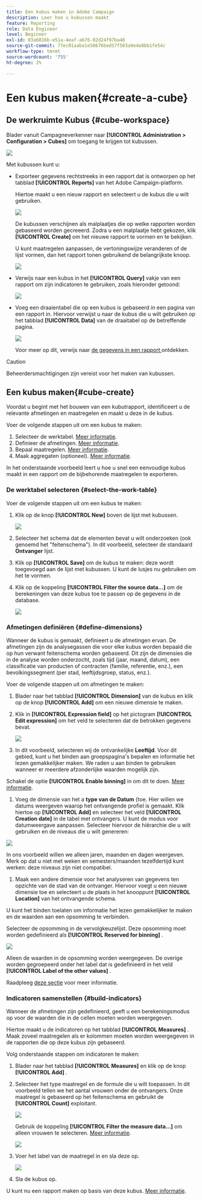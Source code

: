 ```yaml
---
title: Een kubus maken in Adobe Campaign
description: Leer hoe u kubussen maakt
feature: Reporting
role: Data Engineer
level: Beginner
exl-id: 03a6816b-e51a-4eaf-ab76-02d24f97ba46
source-git-commit: 77ec01aaba1e50676bed57f503a9e4e8bb1fe54c
workflow-type: tm+mt
source-wordcount: '755'
ht-degree: 2%

---
```


# Een kubus maken{#create-a-cube}

## De werkruimte Kubus {#cube-workspace}

Blader vanuit Campagneverkenner naar **[!UICONTROL Administration > Configuration > Cubes]** om toegang te krijgen tot kubussen.

![](assets/cube-node.png)

Met kubussen kunt u:

* Exporteer gegevens rechtstreeks in een rapport dat is ontworpen op het tabblad **[!UICONTROL Reports]** van het Adobe Campaign-platform.

  Hiertoe maakt u een nieuw rapport en selecteert u de kubus die u wilt gebruiken.

  ![](assets/create-new-cube.png)

  De kubussen verschijnen als malplaatjes die op welke rapporten worden gebaseerd worden gecreeerd. Zodra u een malplaatje hebt gekozen, klik **[!UICONTROL Create]** om het nieuwe rapport te vormen en te bekijken.

  U kunt maatregelen aanpassen, de vertoningswijze veranderen of de lijst vormen, dan het rapport tonen gebruikend de belangrijkste knoop.

  ![](assets/display-cube-table.png)

* Verwijs naar een kubus in het **[!UICONTROL Query]** vakje van een rapport om zijn indicatoren te gebruiken, zoals hieronder getoond:

  ![](assets/cube-report-query.png)

* Voeg een draaientabel die op een kubus is gebaseerd in een pagina van een rapport in. Hiervoor verwijst u naar de kubus die u wilt gebruiken op het tabblad **[!UICONTROL Data]** van de draaitabel op de betreffende pagina.

  ![](assets/cube-in-a-report.png)

  Voor meer op dit, verwijs naar [ de gegevens in een rapport ](cube-tables.md#explore-the-data-in-a-report) ontdekken.


>[!CAUTION]
>
>Beheerdersmachtigingen zijn vereist voor het maken van kubussen.
>

## Een kubus maken{#cube-create}

Voordat u begint met het bouwen van een kubutrapport, identificeert u de relevante afmetingen en maatregelen en maakt u deze in de kubus.

Voer de volgende stappen uit om een kubus te maken:

1. Selecteer de werktabel. [Meer informatie](#select-the-work-table).
1. Definieer de afmetingen. [Meer informatie](#define-dimensions).
1. Bepaal maatregelen. [Meer informatie](#build-indicators).
1. Maak aggregaten (optioneel). [Meer informatie](customize-cubes.md#calculate-and-use-aggregates).

In het onderstaande voorbeeld leert u hoe u snel een eenvoudige kubus maakt in een rapport om de bijbehorende maatregelen te exporteren.

### De werktabel selecteren {#select-the-work-table}

Voer de volgende stappen uit om een kubus te maken:

1. Klik op de knop **[!UICONTROL New]** boven de lijst met kubussen.

   ![](assets/create-a-cube.png)

1. Selecteer het schema dat de elementen bevat u wilt onderzoeken (ook genoemd het &quot;feitenschema&quot;). In dit voorbeeld, selecteer de standaard **Ontvanger** lijst.
1. Klik op **[!UICONTROL Save]** om de kubus te maken: deze wordt toegevoegd aan de lijst met kubussen. U kunt de lusjes nu gebruiken om het te vormen.

1. Klik op de koppeling **[!UICONTROL Filter the source data...]** om de berekeningen van deze kubus toe te passen op de gegevens in de database.

   ![](assets/cube-filter-source.png)

### Afmetingen definiëren {#define-dimensions}

Wanneer de kubus is gemaakt, definieert u de afmetingen ervan. De afmetingen zijn de analysegassen die voor elke kubus worden bepaald die op hun verwant feitenschema worden gebaseerd. Dit zijn de dimensies die in de analyse worden onderzocht, zoals tijd (jaar, maand, datum), een classificatie van producten of contracten (familie, referentie, enz.), een bevolkingssegment (per stad, leeftijdsgroep, status, enz.).

Voer de volgende stappen uit om afmetingen te maken:

1. Blader naar het tabblad **[!UICONTROL Dimension]** van de kubus en klik op de knop **[!UICONTROL Add]** om een nieuwe dimensie te maken.
1. Klik in **[!UICONTROL Expression field]** op het pictogram **[!UICONTROL Edit expression]** om het veld te selecteren dat de betrokken gegevens bevat.

   ![](assets/cube-add-dimension.png)

1. In dit voorbeeld, selecteren wij de ontvankelijke **Leeftijd**. Voor dit gebied, kunt u het binden aan groepspagina&#39;s bepalen en informatie het lezen gemakkelijker maken. We raden u aan binden te gebruiken wanneer er meerdere afzonderlijke waarden mogelijk zijn.

Schakel de optie **[!UICONTROL Enable binning]** in om dit te doen. [Meer informatie](customize-cubes.md#data-binning).

1. Voeg de dimensie van het a **type van de Datum** &lbrace;toe. Hier willen we datums weergeven waarop het ontvangende profiel is gemaakt. Klik hiertoe op **[!UICONTROL Add]** en selecteer het veld **[!UICONTROL Creation date]** in de tabel met ontvangers.
U kunt de modus voor datumweergave aanpassen. Selecteer hiervoor de hiërarchie die u wilt gebruiken en de niveaus die u wilt genereren:

![](assets/cube-date-dimension.png)

In ons voorbeeld willen we alleen jaren, maanden en dagen weergeven. Merk op dat u niet met weken en semesters/maanden tezelfdertijd kunt werken: deze niveaus zijn niet compatibel.

1. Maak een andere dimensie voor het analyseren van gegevens ten opzichte van de stad van de ontvanger. Hiervoor voegt u een nieuwe dimensie toe en selecteert u de plaats in het knooppunt **[!UICONTROL Location]** van het ontvangende schema.

U kunt het binden toelaten om informatie het lezen gemakkelijker te maken en de waarden aan een opsomming te verbinden.

Selecteer de opsomming in de vervolgkeuzelijst. Deze opsomming moet worden gedefinieerd als **[!UICONTROL Reserved for binning]** .

![](assets/cube-dimension-with-enum.png)

Alleen de waarden in de opsomming worden weergegeven. De overige worden gegroepeerd onder het label dat is gedefinieerd in het veld **[!UICONTROL Label of the other values]** .

Raadpleeg [deze sectie](customize-cubes.md#dynamically-manage-bins) voor meer informatie.

### Indicatoren samenstellen {#build-indicators}

Wanneer de afmetingen zijn gedefinieerd, geeft u een berekeningsmodus op voor de waarden die in de cellen moeten worden weergegeven.

Hiertoe maakt u de indicatoren op het tabblad **[!UICONTROL Measures]** . Maak zoveel maatregelen als er kolommen moeten worden weergegeven in de rapporten die op deze kubus zijn gebaseerd.

Volg onderstaande stappen om indicatoren te maken:

1. Blader naar het tabblad **[!UICONTROL Measures]** en klik op de knop **[!UICONTROL Add]** .
1. Selecteer het type maatregel en de formule die u wilt toepassen. In dit voorbeeld tellen we het aantal vrouwen onder de ontvangers. Onze maatregel is gebaseerd op het feitenschema en gebruikt de **[!UICONTROL Count]** exploitant.

   ![](assets/cube-new-measure.png)

   Gebruik de koppeling **[!UICONTROL Filter the measure data...]** om alleen vrouwen te selecteren. [Meer informatie](customize-cubes.md#define-measures).

   ![](assets/cube-filter-measure-data.png)

1. Voer het label van de maatregel in en sla deze op.

   ![](assets/cube-save-measure.png)

1. Sla de kubus op.


U kunt nu een rapport maken op basis van deze kubus. [Meer informatie](cube-tables.md).
